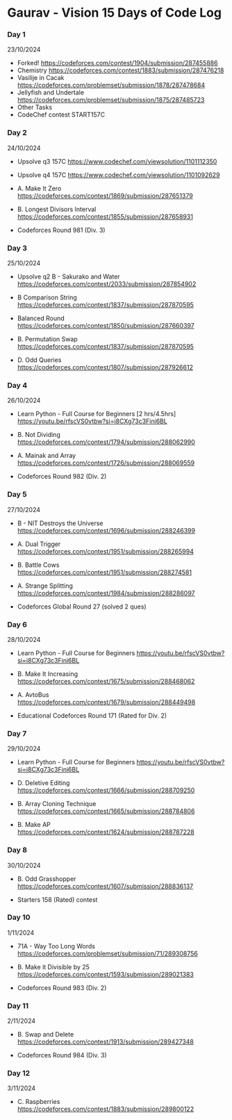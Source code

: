 # Gaurav - Vision 15 Days of Code Log

### Day 1

23/10/2024

- Forked!
https://codeforces.com/contest/1904/submission/287455886
- Chemistry
https://codeforces.com/contest/1883/submission/287476218
- Vasilije in Cacak 
https://codeforces.com/problemset/submission/1878/287478684
- Jellyfish and Undertale 
https://codeforces.com/problemset/submission/1875/287485723
- Other Tasks
- CodeChef contest START157C


### Day 2

24/10/2024

- Upsolve q3 157C
https://www.codechef.com/viewsolution/1101112350

- Upsolve q4 157C
https://www.codechef.com/viewsolution/1101092629

- A. Make It Zero
https://codeforces.com/contest/1869/submission/287651379

- B. Longest Divisors Interval
https://codeforces.com/contest/1855/submission/287658931

- Codeforces Round 981 (Div. 3)


### Day 3

25/10/2024

- Upsolve q2 B - Sakurako and Water 
https://codeforces.com/contest/2033/submission/287854902

- B Comparison String
https://codeforces.com/contest/1837/submission/287870595

- Balanced Round
https://codeforces.com/contest/1850/submission/287660397

- B. Permutation Swap
https://codeforces.com/contest/1837/submission/287870595

- D. Odd Queries
https://codeforces.com/contest/1807/submission/287926612



### Day 4

26/10/2024

- Learn Python - Full Course for Beginners [2 hrs/4.5hrs]
https://youtu.be/rfscVS0vtbw?si=i8CXg73c3Fini6BL

- B. Not Dividing
https://codeforces.com/contest/1794/submission/288062990

- A. Mainak and Array
https://codeforces.com/contest/1726/submission/288069559

- Codeforces Round 982 (Div. 2)



### Day 5

27/10/2024

-  B - NIT Destroys the Universe 
https://codeforces.com/contest/1696/submission/288246399

- A. Dual Trigger
https://codeforces.com/contest/1951/submission/288265994

- B. Battle Cows
https://codeforces.com/contest/1951/submission/288274581

- A. Strange Splitting
https://codeforces.com/contest/1984/submission/288286097

- Codeforces Global Round 27 (solved 2 ques)



### Day 6

28/10/2024

- Learn Python - Full Course for Beginners
https://youtu.be/rfscVS0vtbw?si=i8CXg73c3Fini6BL

- B. Make It Increasing
https://codeforces.com/contest/1675/submission/288468062

- A. AvtoBus
https://codeforces.com/contest/1679/submission/288449498

- Educational Codeforces Round 171 (Rated for Div. 2)




### Day 7

29/10/2024

- Learn Python - Full Course for Beginners
https://youtu.be/rfscVS0vtbw?si=i8CXg73c3Fini6BL

- D. Deletive Editing
https://codeforces.com/contest/1666/submission/288709250

- B. Array Cloning Technique
https://codeforces.com/contest/1665/submission/288784806

- B. Make AP
https://codeforces.com/contest/1624/submission/288787228




### Day 8

30/10/2024

- B. Odd Grasshopper
https://codeforces.com/contest/1607/submission/288836137

- Starters 158 (Rated) contest
  



### Day 10

1/11/2024

- 71A - Way Too Long Words 
https://codeforces.com/problemset/submission/71/289308756

- B. Make it Divisible by 25
https://codeforces.com/contest/1593/submission/289021383

- Codeforces Round 983 (Div. 2)



### Day 11

2/11/2024

- B. Swap and Delete
https://codeforces.com/contest/1913/submission/289427348

- Codeforces Round 984 (Div. 3)



### Day 12

3/11/2024

- C. Raspberries
https://codeforces.com/contest/1883/submission/289800122



